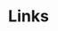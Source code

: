 ---
pid: ch703
title: Links
location_transcription: Penn's Landing
coordinates: "[-75.140155713296, 39.949161223457]"
zipcode: '19122'
gen_neighborhood: North Philadelphia
neighborhood: Yorktown,Old Kensington,Jinogi
outside_phl: 
age: '18'
age_range: 13-19
instagram: 
image_file_name: ch_703.jpg
proposal_transcription: |-
  - A chain of different shades and colors that signify the unity and diversity of Philly.
  - Penn's Landing is quite colorful and very family oriented thus, I feel like it would be a nice moral and lesson for children to learn.
topic: Inclusivity,Unity,Youth
topic_summary: 0, 0, 0, 0
type: Other No Form
keywords_other: diversity, unity
credit: Paula Godoy
image_labels: 
twitter: 
facebook: 
permalink: "/monuments/ch703/"
layout: item-page
---